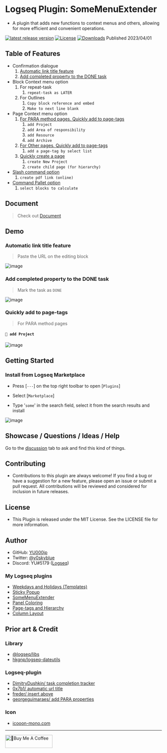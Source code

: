 # Logseq Plugin: SomeMenuExtender

 - A plugin that adds new functions to context menus and others, allowing for more efficient and convenient operations.

[![latest release version](https://img.shields.io/github/v/release/YU000jp/logseq-plugin-some-menu-extender)](https://github.com/YU000jp/logseq-plugin-some-menu-extender/releases)
[![License](https://img.shields.io/github/license/YU000jp/logseq-plugin-some-menu-extender?color=blue)](https://github.com/YU000jp/logseq-plugin-some-menu-extender/blob/main/LICENSE)
[![Downloads](https://img.shields.io/github/downloads/YU000jp/logseq-plugin-some-menu-extender/total.svg)](https://github.com/YU000jp/logseq-plugin-some-menu-extender/releases)
 Published 2023/04/01

## Table of Features

- Confirmation dialogue
    1. [Automatic link title feature](https://github.com/YU000jp/logseq-plugin-some-menu-extender/wiki/Document#automatic-link-title-feature)
    1. [Add completed property to the DONE task](https://github.com/YU000jp/logseq-plugin-some-menu-extender/wiki/Document#add-completed-proえerty-to-the-done-task)
- Block Context menu option
    1. For repeat-task
        1. `repeat-task as LATER`
    1. For Outlines
        1. `Copy block reference and embed`
        1. `Make to next line blank`
- Page Context menu option
    1. [For PARA method pages. Quickly add to page-tags](https://github.com/YU000jp/logseq-plugin-some-menu-extender/wiki/Document#for-para-method-pages-quickly-add-to-page-tags)
        1. `add Project`
        1. `add Area of responsibility`
        1. `add Resource`
        1. `add Archive`
    1. [For Other pages. Quickly add to page-tags](https://github.com/YU000jp/logseq-plugin-some-menu-extender/wiki/Document#for-other-pages-quickly-add-to-page-tags)
        1. `add a page-tag by select list`
    1. [Quickly create a page](https://github.com/YU000jp/logseq-plugin-some-menu-extender/wiki/Document#quickly-create-a-page)
        1. `create New Project`
        1. `create child page (for hierarchy)`
- [Slash command option](https://github.com/YU000jp/logseq-plugin-some-menu-extender/wiki/Document#slash-command-option)
    1. `create pdf link (online)`
 - [Command Pallet option](https://github.com/YU000jp/logseq-plugin-some-menu-extender/wiki/Document#command-pallet-option)
    1. `select blocks to calculate`

## Document

> Check out [Document](https://github.com/YU000jp/logseq-plugin-some-menu-extender/wiki/Document)

## Demo

### Automatic link title feature

> Paste the URL on the editing block

![image](https://github.com/YU000jp/logseq-plugin-some-menu-extender/assets/111847207/1d67d7fb-bb2f-42d7-bc0c-f19e27bb5419)

### Add completed property to the DONE task

> Mark the task as `DONE`

![image](https://github.com/YU000jp/logseq-plugin-some-menu-extender/assets/111847207/7cf6ec68-8441-4398-b195-15c757e1d2de)

### Quickly add to page-tags

> For PARA method pages

#### `🎨 add Project`
  
![image](https://user-images.githubusercontent.com/111847207/226155740-02c6bc12-2930-4409-9acd-d3dc7f899514.gif)

## Getting Started

### Install from Logseq Marketplace

- Press [`---`] on the top right toolbar to open [`Plugins`]

- Select [`Marketplace`]

- Type '`some`' in the search field, select it from the search results and install

![image](https://user-images.githubusercontent.com/111847207/229358935-9a6cfb57-4978-42fc-9197-a962c8ecca33.png)

## Showcase / Questions / Ideas / Help

Go to the [discussion](https://github.com/YU000jp/logseq-plugin-some-menu-extender/discussions) tab to ask and find this kind of things.

## Contributing

- Contributions to this plugin are always welcome! If you find a bug or have a suggestion for a new feature, please open an issue or submit a pull request. All contributions will be reviewed and considered for inclusion in future releases.

## License

- This Plugin is released under the MIT License. See the LICENSE file for more information.

## Author

* GitHub: [YU000jp](https://github.com/YU000jp)
* Twitter: [@y0skyblue](https://twitter.com/y0skyblue)
* Discord: YU#5179 ([Logseq](https://discord.gg/logseq))

### My Logseq plugins

- [Weekdays and Holidays (Templates)](https://github.com/YU000jp/logseq-plugin-weekdays-and-weekends)
- [Sticky Popup](https://github.com/YU000jp/logseq-plugin-sticky-popup)
- [SomeMenuExtender](https://github.com/YU000jp/logseq-plugin-some-menu-extender)
- [Panel Coloring](https://github.com/YU000jp/logseq-plugin-panel-coloring)
- [Page-tags and Hierarchy](https://github.com/YU000jp/logseq-page-tags-and-hierarchy)
- [Column Layout](https://github.com/YU000jp/Logseq-column-Layout)

## Prior art & Credit

### Library

- [@logseq/libs](https://logseq.github.io/plugins/)
- [hkgnp/logseq-dateutils](https://github.com/hkgnp/logseq-dateutils)

### Logseq-plugin

- [DimitryDushkin/ task completion tracker](https://github.com/DimitryDushkin/logseq-plugin-task-check-date)
- [0x7b1/ automatic url title](https://github.com/0x7b1/logseq-plugin-automatic-url-title)
- [freder/ insert above](https://github.com/freder/logseq-plugin-insert-above)
- [georgeguimaraes/ add PARA properties](https://github.com/georgeguimaraes/logseq-plugin-add-PARA-properties)

### Icon

- [icooon-mono.com](https://icooon-mono.com/12611-%e3%83%a1%e3%83%8b%e3%83%a5%e3%83%bc%e3%81%ae%e3%83%95%e3%83%aa%e3%83%bc%e3%82%a2%e3%82%a4%e3%82%b3%e3%83%b316/)

---

<a href="https://www.buymeacoffee.com/yu000japan" target="_blank"><img src="https://cdn.buymeacoffee.com/buttons/v2/default-violet.png" alt="🍌Buy Me A Coffee" style="height: 42px;width: 152px" ></a>
